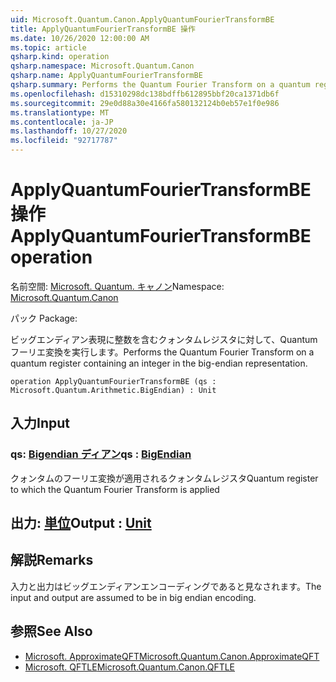 ```yaml
---
uid: Microsoft.Quantum.Canon.ApplyQuantumFourierTransformBE
title: ApplyQuantumFourierTransformBE 操作
ms.date: 10/26/2020 12:00:00 AM
ms.topic: article
qsharp.kind: operation
qsharp.namespace: Microsoft.Quantum.Canon
qsharp.name: ApplyQuantumFourierTransformBE
qsharp.summary: Performs the Quantum Fourier Transform on a quantum register containing an integer in the big-endian representation.
ms.openlocfilehash: d15310298dc138bdffb612895bbf20ca1371db6f
ms.sourcegitcommit: 29e0d88a30e4166fa580132124b0eb57e1f0e986
ms.translationtype: MT
ms.contentlocale: ja-JP
ms.lasthandoff: 10/27/2020
ms.locfileid: "92717787"
---
```

# <a name="applyquantumfouriertransformbe-operation"></a><span data-ttu-id="d7606-102">ApplyQuantumFourierTransformBE 操作</span><span class="sxs-lookup"><span data-stu-id="d7606-102">ApplyQuantumFourierTransformBE operation</span></span>

<span data-ttu-id="d7606-103">名前空間: [Microsoft. Quantum. キャノン](xref:Microsoft.Quantum.Canon)</span><span class="sxs-lookup"><span data-stu-id="d7606-103">Namespace: [Microsoft.Quantum.Canon](xref:Microsoft.Quantum.Canon)</span></span>

<span data-ttu-id="d7606-104">パック [](https://nuget.org/packages/)</span><span class="sxs-lookup"><span data-stu-id="d7606-104">Package: [](https://nuget.org/packages/)</span></span>


<span data-ttu-id="d7606-105">ビッグエンディアン表現に整数を含むクォンタムレジスタに対して、Quantum フーリエ変換を実行します。</span><span class="sxs-lookup"><span data-stu-id="d7606-105">Performs the Quantum Fourier Transform on a quantum register containing an integer in the big-endian representation.</span></span>

```qsharp
operation ApplyQuantumFourierTransformBE (qs : Microsoft.Quantum.Arithmetic.BigEndian) : Unit
```


## <a name="input"></a><span data-ttu-id="d7606-106">入力</span><span class="sxs-lookup"><span data-stu-id="d7606-106">Input</span></span>

### <a name="qs--bigendian"></a><span data-ttu-id="d7606-107">qs: [Bigendian ディアン](xref:Microsoft.Quantum.Arithmetic.BigEndian)</span><span class="sxs-lookup"><span data-stu-id="d7606-107">qs : [BigEndian](xref:Microsoft.Quantum.Arithmetic.BigEndian)</span></span>

<span data-ttu-id="d7606-108">クォンタムのフーリエ変換が適用されるクォンタムレジスタ</span><span class="sxs-lookup"><span data-stu-id="d7606-108">Quantum register to which the Quantum Fourier Transform is applied</span></span>



## <a name="output--unit"></a><span data-ttu-id="d7606-109">出力: [単位](xref:microsoft.quantum.lang-ref.unit)</span><span class="sxs-lookup"><span data-stu-id="d7606-109">Output : [Unit](xref:microsoft.quantum.lang-ref.unit)</span></span>



## <a name="remarks"></a><span data-ttu-id="d7606-110">解説</span><span class="sxs-lookup"><span data-stu-id="d7606-110">Remarks</span></span>

<span data-ttu-id="d7606-111">入力と出力はビッグエンディアンエンコーディングであると見なされます。</span><span class="sxs-lookup"><span data-stu-id="d7606-111">The input and output are assumed to be in big endian encoding.</span></span>

## <a name="see-also"></a><span data-ttu-id="d7606-112">参照</span><span class="sxs-lookup"><span data-stu-id="d7606-112">See Also</span></span>

- [<span data-ttu-id="d7606-113">Microsoft. ApproximateQFT</span><span class="sxs-lookup"><span data-stu-id="d7606-113">Microsoft.Quantum.Canon.ApproximateQFT</span></span>](xref:Microsoft.Quantum.Canon.ApproximateQFT)
- [<span data-ttu-id="d7606-114">Microsoft. QFTLE</span><span class="sxs-lookup"><span data-stu-id="d7606-114">Microsoft.Quantum.Canon.QFTLE</span></span>](xref:Microsoft.Quantum.Canon.QFTLE)